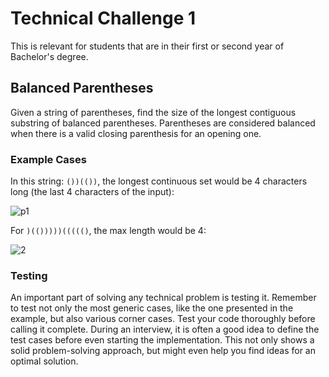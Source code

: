# Technical Challenge 1
This is relevant for students that are in their first or second year of Bachelor's degree.

## Balanced Parentheses
Given a string of parentheses, find the size of the longest contiguous substring of balanced parentheses. Parentheses are considered balanced when there is a valid closing parenthesis for an opening one.

### Example Cases
In this string: ```())(())```, the longest continuous set would be 4 characters long (the last 4 characters of the input):

![p1](https://user-images.githubusercontent.com/46791949/126889887-45d0b9ce-4d63-4878-b34b-94323389d2a9.png)


For ```)(()))))((((()```, the max length would be 4:

![2](https://user-images.githubusercontent.com/46791949/126889892-985adff4-1186-4430-a06d-24ecc0bc880b.png)

### Testing 
An important part of solving any technical problem is testing it. Remember to test not only the most generic cases, like the one presented in the example, but also various corner cases. Test your code thoroughly before calling it complete. During an interview, it is often a good idea to define the test cases before even starting the implementation. This not only shows a solid problem-solving approach, but might even help you find ideas for an optimal solution.

